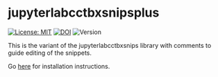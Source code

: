 # jupyterlabcctbxsnipsplus

[![License: MIT](https://img.shields.io/badge/License-MIT-blue.svg)](https://opensource.org/licenses/MIT)
[![DOI](https://zenodo.org/badge/DOI/10.5281/zenodo.4429353.svg)](https://doi.org/10.5281/zenodo.4429353)
![Version](https://img.shields.io/static/v1?label=jupyterlabcctbxsnipsplus&message=0.2&color=brightcolor)

This is the variant of the jupyterlabcctbxsnips library with comments to guide editing of the snippets.

Go [here](https://github.com/MooersLab/jupyterlabcctbxsnips) for installation instructions.
